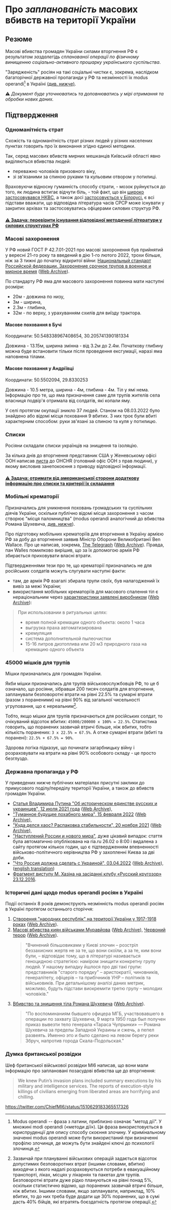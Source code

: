 # Про *запланованість* масових вбивств на території України

## Резюме

Масові вбивства громадян України силами вторгнення РФ є результатом *заздалегідь спланованої операції по фізичному винищенню соціально-активного прошарку українського суспільства*.

"Зарядженість" росіян на такі соціальні чистки є, зокрема, наслідком багаторічної державної пропаганди у РФ та незмінності їх modus operandi[^1] в Україні [(див. нижче)](Cleansing.md#%D0%B4%D0%B5%D1%80%D0%B6%D0%B0%D0%B2%D0%BD%D0%B0-%D0%BF%D1%80%D0%BE%D0%BF%D0%B0%D0%B3%D0%B0%D0%BD%D0%B4%D0%B0-%D0%B2-%D1%80%D1%84).

⚠️ *Документ буде уточнюватись та доповнюватись у мірі отримання та обробки нових даних.*

## Підтвердження

### Одноманітність страт

Схожість та одноманітність страт різних людей у різних населених пунктах говорить про їх виконання згідно єдиної методики.

Так, серед масових вбивств мирних мешканців Київській області явно виділяються вбивства людей:

- переважно чоловіків призовного віку,
- зі зв'язаними за спиною руками та кульовим отвором у потилиці.

Враховуючи відносну гуманність способу страти, - мозок руйнується до того, як людина встигає відчути біль, - той факт, що він [широко застосовувався НКВС](https://twitter.com/Churchill_N1/status/606656825774194690), а також досі [застосовується у Білорусі.](https://en.wikipedia.org/wiki/Capital_punishment_in_Belarus#Method) є всі підстави вважати, що відповідна література часів СРСР може існувати у закритих архівах та застосовуватись офіцерами силових структур РФ.

#### [⚠️ Задача: перевірити існування відповідної методичної літератури у силових структурах РФ](https://github.com/zbroyar/mass_killings/issues/15)

### Масові захоронення

У РФ новий ГОСТ Р 42.7.01-2021 про масові захоронення був прийнятий у вересні 21-го року та введений в дію 1-го лютого 2022, трохи більше, ніж за 3 тижні до початку відкритої війни: [Национальный стандарт Российской федерации. Захоронение срочное трупов в военное и мирное время](https://docs.cntd.ru/document/1200180859) ([Web Archive](https://web.archive.org/web/20220402173717/https://docs.cntd.ru/document/1200180859)).

По стандарту РФ яма для масового захоронення повинна мати наступні розміри:

- 20м - довжина по низу,
- 3м - ширина,
- 2.3м - глибина,
- 32м - по верху, з урахуванням схилів для виїзду трактора.

#### Масове поховання в Бучі

Координати: 50.548338967408654, 30.205741390181334

Довжина - 13.15м, ширина змінна - від 3.2м до 2.4м. Початкову глибину
можна буде встановити тільки після проведення ексгумації, наразі яма
наповнена тілами.

#### Масове поховання у Андріївці

Координати: 50.5502094, 29.8330253

Довжина - 10.5 метра, ширина - 4м, глибина - 4м. Тіл у ямі
нема. Інформацію про те, що яма призначення саме для трупів жителів
села власниця подвір'я отримала від солдатів, які копали яму.

У селі протягом окупації зникло 37 людей. Станом на 08.03.2022 було
знайдено або відомі місця поховання 9 вбитих. З них троє були вбиті
характерним способом: руки зв'язані за спиною та куля у потилицю.

### Cписки

Росіяни складали списки українців на знищення та ізоляцію.

За кілька днів до вторгнення представник США у Женевському офісі ООН
написав
[листа](https://www.washingtonpost.com/context/read-u-s-letter-to-the-u-n-alleging-russia-is-planning-human-rights-abuses-in-ukraine/93a8d6a1-5b44-4ae8-89e5-cd5d328dd150/?itid=lk_inline_manual_4)
до OHCHR (головний офіс ООН з прав людини), у якому висловив
занепокоєння з приводу відповідної інформації.

#### [⚠️ Задача: отримати від американської сторони додаткову інформацію про списки та критерії їх складання](https://github.com/zbroyar/mass_killings/issues/17)

### Мобільні крематорії

Призначались для уникнення поховань громадських та суспільних діячів України, оскільки публічно відомі місця захоронення
з часом створює "місця паломництва" (modus operandi аналогічний до вбивства Романа Шухевича, [див. нижче](Cleansing.md#%D0%B4%D0%B5%D1%80%D0%B6%D0%B0%D0%B2%D0%BD%D0%B0-%D0%BF%D1%80%D0%BE%D0%BF%D0%B0%D0%B3%D0%B0%D0%BD%D0%B4%D0%B0-%D0%B2-%D1%80%D1%84)).

Про підготовку мобільних крематоріїв для вторгнення в Україну армією РФ за добу до вторгнення заявив Міністр Оборони
Великобританії Ben Wallace. Про це написав, зокрема, [The Telegraph](https://www.telegraph.co.uk/world-news/2022/02/23/russia-deploys-mobile-crematorium-follow-troops-battle) ([Web Archive](https://web.archive.org/web/20220331033347/https://www.telegraph.co.uk/world-news/2022/02/23/russia-deploys-mobile-crematorium-follow-troops-battle)).
Правда, пан Walles помилково вирішив, що за їх допомогою армія РФ збирається приховувати власні втрати.

Підтвердженнями тези про те, що крематорії призначались не для російських солдатів можуть слугувати наступні факти:

- там, де армія РФ взагалі збирала трупи своїх, був налагоджений їх вивіз за межі України;
- використання мобільних крематоріїв для масового спалення тіл є нераціональним через [характеристики заявлені виробником](http://turmalin.su/index.php?option=com_content&view=article&id=185&Itemid=331) ([Web Archive](https://web.archive.org/web/20220226133306/http://turmalin.su/index.php?option=com_content&view=article&id=185&Itemid=331)):

> При использовании в ритуальных целях:
> - время полной кремации одного объекта: около 1 часа
> - выгрузка праха автоматизирована
> - кремуляция
> - система дополнительной пылеочистки
> - 15-16 литров дизтоплива или 20 м3 природного газа на кремацию одного объекта

### 45000 мішків для трупів

Мішки призначались для громадян України.

Якби мішки призначались для трупів військовослужбовців РФ, то це б означало, що росіяни, зібравши 200 тисяч солдатів для
вторгнення, запланували безповоротні втрати на рівні 22.5% та сумарні втрати (разом з пораненими) на рівні 90%
від загальної чисельності угруповання, що є нереальним[^2].

Тобто, якщо мішки для трупів призначаються для російських солдат, то очікуваний відсоток вбитих:
`45000/200000 x 100% = 22.5%`. Статистика говорить, що поранених зазвичай втричі більше, ніж вбитих, тобто кількість
поранених: `3 х 22.5% = 67.5%`. А отже сумарні втрати (вбиті та поранені): `22.5% + 67.5% = 90%`.

Здорова логіка підказує, що починати загарбницьку війну і розраховувати на втрати на рівні 90% особового складу -
це просто безглуздо.

### Державна пропаганда у РФ

У приведених нижче публічних матеріалах присутні заклики до примусового поділу/переділу території України, а також до
вбивств громадян України.

- [Статья Владимира Путина "Об историческом единстве русских и украинцев", 12 июля 2021 года](http://kremlin.ru/events/president/news/66181) ([Web Archive](https://web.archive.org/web/20220331143857/http://kremlin.ru/events/president/news/66181)),
- ["Туманное будущее похабного мира", 15 февраля 2022](https://actualcomment.ru/tumannoe-budushchee-pokhabnogo-mira-2202150925.html) ([Web Archive](https://web.archive.org/web/20220324051406/https://actualcomment.ru/tumannoe-budushchee-pokhabnogo-mira-2202150925.html)),
- ["Куда делся хаос? Распаковка стабильности", 20 ноября 2021](https://actualcomment.ru/kuda-delsya-khaos-raspakovka-stabilnosti-2111201336.html) ([Web Archive](https://web.archive.org/web/20220401131352/https://actualcomment.ru/kuda-delsya-khaos-raspakovka-stabilnosti-2111201336.html)),
- ["Наступлений России и нового мира"](https://web.archive.org/web/20220226051154/https://ria.ru/20220226/rossiya-1775162336.html), дуже цікавий випадок: стаття була автоматично опублікована на ria.ru 26.02 о 8:00 і видалена з сайту протягом кількох годин, що є підтвердженням впевненності військово-політичного керівництва РФ у захопленні Києва за дві доби.
- ["Что Россия должна сделать с Украиной", 03.04.2022](https://ria.ru/20220403/ukraina-1781469605.html) ([Web Archive](https://web.archive.org/web/20220404140751/https://ria.ru/20220403/ukraina-1781469605.html)), ([english translation](https://medium.com/@kravchenko_mm/what-should-russia-do-with-ukraine-translation-of-a-propaganda-article-by-a-russian-journalist-a3e92e3cb64))
- [Фрагмент виступу М. Хазіна на засіданні клубу «Русский кругозор» 23.12.2016](https://www.youtube.com/watch?v=njCjKWMy2n0&t=40s).

### Історичні дані щодо modus operandi росіян в Україні

Події останніх 8 років демонструють незмінність modus operandi росіян в Україні протягом останнього сторіччя:

1. [Створення "народних республік" на території України у 1917-1918 роках](https://uk.wikipedia.org/wiki/%D0%A0%D0%B0%D0%B4%D1%8F%D0%BD%D1%81%D1%8C%D0%BA%D0%BE-%D1%83%D0%BA%D1%80%D0%B0%D1%97%D0%BD%D1%81%D1%8C%D0%BA%D0%B0_%D0%B2%D1%96%D0%B9%D0%BD%D0%B0_(1917%E2%80%941921)#%D0%9D%D0%B0%D1%81%D1%82%D1%83%D0%BF_%D0%B1%D1%96%D0%BB%D1%8C%D1%88%D0%BE%D0%B2%D0%B8%D0%BA%D1%96%D0%B2) ([Web Archive](https://web.archive.org/web/20220315084250/https://uk.wikipedia.org/wiki/%D0%A0%D0%B0%D0%B4%D1%8F%D0%BD%D1%81%D1%8C%D0%BA%D0%BE-%D1%83%D0%BA%D1%80%D0%B0%D1%97%D0%BD%D1%81%D1%8C%D0%BA%D0%B0_%D0%B2%D1%96%D0%B9%D0%BD%D0%B0_(1917%E2%80%941921)#%D0%9D%D0%B0%D1%81%D1%82%D1%83%D0%BF_%D0%B1%D1%96%D0%BB%D1%8C%D1%88%D0%BE%D0%B2%D0%B8%D0%BA%D1%96%D0%B2)).
1. [Масові вбивства киян військами Муравйова](https://www.istpravda.com.ua/articles/2019/03/12/153809) ([Web Archive](https://web.archive.org/web/20210807111953/https://www.istpravda.com.ua/articles/2019/03/12/153809/)), [Червоний терор](https://uk.wikipedia.org/wiki/%D0%A8%D1%82%D1%83%D1%80%D0%BC_%D0%9A%D0%B8%D1%94%D0%B2%D0%B0_(1918)#%D0%A7%D0%B5%D1%80%D0%B2%D0%BE%D0%BD%D0%B8%D0%B9_%D1%82%D0%B5%D1%80%D0%BE%D1%80) ([Web Archive](https://web.archive.org/web/20220331221844/https://uk.wikipedia.org/wiki/%D0%A8%D1%82%D1%83%D1%80%D0%BC_%D0%9A%D0%B8%D1%94%D0%B2%D0%B0_(1918)#%D0%A7%D0%B5%D1%80%D0%B2%D0%BE%D0%BD%D0%B8%D0%B9_%D1%82%D0%B5%D1%80%D0%BE%D1%80)).
   > "Вчинений більшовиками у Києві злочин – розстріл беззахисних жертв не за те, що вони скоїли, а за те, ким вони були,
   > – відповідає тому, що в літературі називається геноцидною стратегією: наміром знищити конкретну групу людей.
   > У нашому випадку йшлося про дві такі групи: представників "старого порядку" – аристократії, чиновників, генералітету,
   > офіцерів – та прибічників УНР – політиків та військовиків. При детальнішому аналізі даних метрик, можливо, будуть
   > підстави виокремити третю групу – молодих чоловіків."
1. [Вбивство та знищення тіла Романа Шухевича](https://ru.wikipedia.org/wiki/%D0%A8%D1%83%D1%85%D0%B5%D0%B2%D0%B8%D1%87,_%D0%A0%D0%BE%D0%BC%D0%B0%D0%BD_%D0%98%D0%BE%D1%81%D0%B8%D1%84%D0%BE%D0%B2%D0%B8%D1%87#%D0%A1%D0%BC%D0%B5%D1%80%D1%82%D1%8C) ([Web Archive](https://web.archive.org/web/20220401020653/https://ru.wikipedia.org/wiki/%D0%A8%D1%83%D1%85%D0%B5%D0%B2%D0%B8%D1%87,_%D0%A0%D0%BE%D0%BC%D0%B0%D0%BD_%D0%98%D0%BE%D1%81%D0%B8%D1%84%D0%BE%D0%B2%D0%B8%D1%87#%D0%A1%D0%BC%D0%B5%D1%80%D1%82%D1%8C)).
   > "По воспоминаниям бывшего офицера МГБ, участвовавшего в операции по захвату Шухевича, 9 марта 1950 года был получен
   > приказ вывезти тело генерала «Тараса Чупрынки» — Романа Шухевича за пределы Западной Украины и сжечь, а пепел развеять.
   > Именно это и было сделано на левом берегу реки Збруч, напротив города Скала-Подольская."

### Думка британської розвідки

Шеф британської військової розвідки MI6 написав, що вони мали інформацію про заплановані позасудові вбивства ще до
вторгнення:

> We knew Putin’s invasion plans included summary executions by his military and intelligence services.
> The reports of execution-style killings of civilians emerging from liberated areas are horrifying and chilling.

<https://twitter.com/ChiefMI6/status/1510629183365517326>

[^1]: Modus operandi -- фраза з латини, приблизно означає "метод дії". У множині modi operandi («методи дії»).
Ця фраза використовується в юриспруденції для опису способу скоєння злочину. У кримінальному значенні modus operandi
може бути використаний при визначенні профілю злочинця, де можуть бути знайдені ключі до психології злочинця.

[^2]: Зазвичай при плануванні військових операцій задається відсоток допустимих безповоротних втрат (іншими словами,
вбитих) виходячи з якого надалі розраховуються потреби в евакуаційному транспорті, ліках, місцях у лікарнях та пакетах
для трупів. Безповоротні втрати дуже рідко плануються на рівні понад 5%, оскільки статистично відомо, що поранених
зазвичай втричі більше, ніж вбитих. Іншими словами, якщо запланувати, наприклад, 10% вбитих, то до них треба буде
додати ще 30% поранених, що в сумі дасть 40% бійців, які втратять боєздатність протягом операції.
